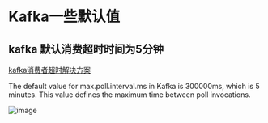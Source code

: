 

# Kafka一些默认值

## kafka 默认消费超时时间为5分钟

[kafka消费者超时解决方案](https://blog.csdn.net/timothytt/article/details/119175571)

The default value for max.poll.interval.ms in Kafka is 300000ms, which is 5 minutes. 
This value defines the maximum time between poll invocations. 

![image](https://github.com/hi-mamba/middleware-learning/assets/7867225/432bcf6a-8ff4-41f3-8961-d02f441f050c)

